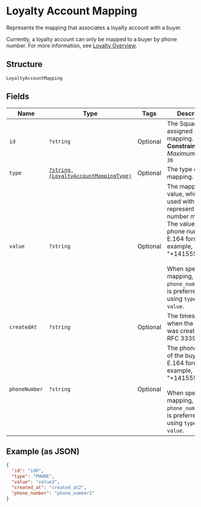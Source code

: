 
# Loyalty Account Mapping

Represents the mapping that associates a loyalty account with a buyer.

Currently, a loyalty account can only be mapped to a buyer by phone number. For more information, see
[Loyalty Overview](https://developer.squareup.com/docs/loyalty/overview).

## Structure

`LoyaltyAccountMapping`

## Fields

| Name | Type | Tags | Description | Getter | Setter |
|  --- | --- | --- | --- | --- | --- |
| `id` | `?string` | Optional | The Square-assigned ID of the mapping.<br>**Constraints**: *Maximum Length*: `36` | getId(): ?string | setId(?string id): void |
| `type` | [`?string (LoyaltyAccountMappingType)`](/doc/models/loyalty-account-mapping-type.md) | Optional | The type of mapping. | getType(): ?string | setType(?string type): void |
| `value` | `?string` | Optional | The mapping value, which is used with `type` to represent a phone number mapping. The value can be a phone number in E.164 format. For example, "+14155551111".<br><br>When specifying a mapping, the `phone_number` field is preferred to using `type` and `value`. | getValue(): ?string | setValue(?string value): void |
| `createdAt` | `?string` | Optional | The timestamp when the mapping was created, in RFC 3339 format. | getCreatedAt(): ?string | setCreatedAt(?string createdAt): void |
| `phoneNumber` | `?string` | Optional | The phone number of the buyer, in E.164 format. For example, "+14155551111".<br><br>When specifying a mapping, this `phone_number` field is preferred to using `type` and `value`. | getPhoneNumber(): ?string | setPhoneNumber(?string phoneNumber): void |

## Example (as JSON)

```json
{
  "id": "id0",
  "type": "PHONE",
  "value": "value2",
  "created_at": "created_at2",
  "phone_number": "phone_number2"
}
```

